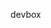 <!--
SPDX-FileCopyrightText: Andrew Hayzen <ahayzen@gmail.com>

SPDX-License-Identifier: MPL-2.0
-->

devbox
